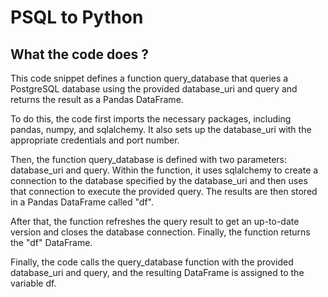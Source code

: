 # PSQL to Python

## What the code does ?

This code snippet defines a function query_database that queries a PostgreSQL database using the provided database_uri and query and returns the result as a Pandas DataFrame.

To do this, the code first imports the necessary packages, including pandas, numpy, and sqlalchemy. It also sets up the database_uri with the appropriate credentials and port number.

Then, the function query_database is defined with two parameters: database_uri and query. Within the function, it uses sqlalchemy to create a connection to the database specified by the database_uri and then uses that connection to execute the provided query. The results are then stored in a Pandas DataFrame called "df".

After that, the function refreshes the query result to get an up-to-date version and closes the database connection. Finally, the function returns the "df" DataFrame.

Finally, the code calls the query_database function with the provided database_uri and query, and the resulting DataFrame is assigned to the variable df.

